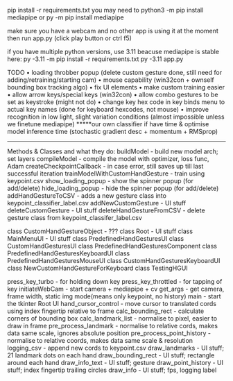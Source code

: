 pip install -r requirements.txt
you may need to python3 -m pip install mediapipe
or py -m pip install mediapipe

make sure you have a webcam and no other app is using it at the moment
then run app.py (click play button or ctrl f5)


if you have multiple python versions, use 3.11 beacuse mediapipe is stable here:
py -3.11 -m pip install -r requirements.txt
py -3.11 app.py




TODO
• loading throbber popup                                                (delete custom gesture done, still need for adding/retraining/starting cam)
• mouse capability                                                      (win32con + ownself bounding box tracking algo)
• fix UI elements
• make custom training easier
• allow arrow keys/special keys (win32con)
• allow combo gestures to be set as keystroke                           (might not do)
• change key hex code in key binds menu to actual key names             (done for keyboard hexcodes, not mouse)
• improve recognition in low light, slight variation conditions         (almost impossible unless we finetune mediapipe)
*****our own classifier if have time & optimise model inference time    (stochastic gradient desc + momentum + RMSprop)


---------------------------------------------------------------------------------------------------------------------------------------------------------
Methods & Classes and what they do: 
buildModel - build new model arch; set layers
compileModel - compile the model with optimizer, loss func, Adam
createCheckpointCallback - in case error, still saves up till last successful iteration
trainModelWithCustomHandGesture - train using keypoint.csv
show_loading_popup - show the spinner popup (for add/delete)
hide_loading_popup - hide the spinner popup (for add/delete)
addHandGestureToCSV - adds a new gesture class into keypoint_classifier_label.csv
addNewCustomGesture - UI stuff
deleteCustomGesture - UI stuff
deleteHandGestureFromCSV - delete gesture class from keypoint_classifer_label.csv

class CustomHandGestureObject - ???
class Root - UI stuff
class MainMenuUI - UI stuff
class PredefinedHandGesturesUI
class CustomHandGesturesUI
class PredefinedHandGesturesComponent
class PredefinedHandGesturesKeyboardUI
class PredefinedHandGesturesMouseUI
class CustomHandGesturesKeyboardUI
class NewCustomHandGestureForKeyboard
class TestingHGUI

press_key_turbo - for holding down key
press_key_throttled - for tapping of key
initiateWebCam - start camera + mediapipe + cv
get_args - get camera, frame width, static img mode(means only keypoint, no history)
main - start the tkinter Root UI
hand_cursor_control - move cursor to translated cords using index fingertip relative to frame
calc_bounding_rect - calculate corners of bounding box
calc_landmark_list - normalise to pixel, easier to draw in frame
pre_process_landmark - normalise to relative cords, makes data same scale, ignores absolute position
pre_process_point_history - normalise to relative coords, makes data same scale & resolution
logging_csv - append new cords to keypoint.csv
draw_landmarks - UI stuff; 21 landmark dots on each hand
draw_bounding_rect - UI stuff; rectangle around each hand
draw_info_text - UI stuff; gesture
draw_point_history - UI stuff; index fingertip trailing circles
draw_info - UI stuff; fps, logging label